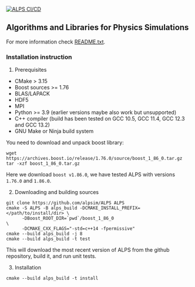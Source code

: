 [![ALPS CI/CD](https://github.com/ALPSim/legacy/actions/workflows/build.yml/badge.svg)](https://github.com/ALPSim/legacy/actions/workflows/build.yml)

## Algorithms and Libraries for Physics Simulations

For more information check [README.txt](README.txt).

### Installation instruction

1. Prerequisites
  - CMake > 3.15
  - Boost sources >= 1.76
  - BLAS/LAPACK
  - HDF5
  - MPI
  - Python >= 3.9 (earlier versions maybe also work but unsupported)
  - C++ compiler (build has been tested on GCC 10.5, GCC 11.4, GCC 12.3 and GCC 13.2)
  - GNU Make or Ninja build system

You need to download and unpack boost library:
```
wget https://archives.boost.io/release/1.76.0/source/boost_1_86_0.tar.gz
tar -xzf boost_1_86_0.tar.gz
```
Here we download `boost v1.86.0`, we have tested ALPS with versions `1.76.0` and `1.86.0`.

2. Downloading and building sources
```
git clone https://github.com/alpsim/ALPS ALPS
cmake -S ALPS -B alps_build -DCMAKE_INSTALL_PREFIX=</path/to/install/dir> \
      -DBoost_ROOT_DIR=`pwd`/boost_1_86_0                                 \
      -DCMAKE_CXX_FLAGS="-std=c++14 -fpermissive"
cmake --build alps_build -j 8
cmake --build alps_build -t test
```
This will download the most recent version of ALPS from the github repository, build it, and run unit tests.

3. Installation
```
cmake --build alps_build -t install
```
